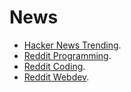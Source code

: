 # News

- [Hacker News Trending](https://hntrending.com/top/month/index.html).
- [Reddit Programming](https://www.reddit.com/r/programming/top/?t=month).
- [Reddit Coding](https://www.reddit.com/r/coding/top/?t=month).
- [Reddit Webdev](https://www.reddit.com/r/webdev/top/?t=month).
